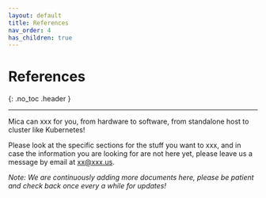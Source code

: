 ```yaml
---
layout: default
title: References
nav_order: 4
has_children: true
---
```


# References
{: .no_toc .header }

----
Mica can xxx for you, from hardware to software, from standalone host to cluster like Kubernetes!

Please look at the specific sections for the stuff you want to xxx, and in case the information you are looking for are not here yet, please leave us a message by email at [xx@xxx.us](mailto:xx@xxx.us).

*Note: We are continuously adding more documents here, please be patient and check back once every a while for updates!*

